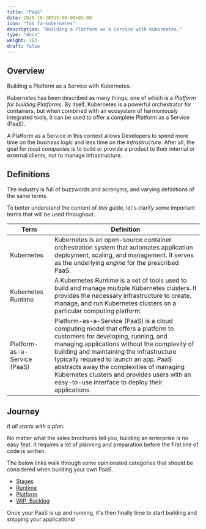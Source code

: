```yaml
---
title: "PaaS"
date: 2020-10-20T15:00:00+02:00
icon: "fab fa-kubernetes"
description: "Building a Platform as a Service with Kubernetes."
type: "docs"
weight: 303
draft: false
---
```


## Overview

Building a Platform as a Service with Kubernetes.

Kubernetes has been described as many things, one of which is a _Platform for building Platforms_. By itself, Kubernetes is a powerful orchestrator for containers, but when combined with an ecosystem of harmoniously integrated tools, it can be used to offer a complete Platform as a Service (PaaS).

A Platform as a Service in this context allows Developers to spend more time on the _business logic_ and less time on the _infrastructure_. After all, the goal for _most companies_ is to build or provide a product to their internal or external clients, not to manage infrastructure.

## Definitions

The industry is full of buzzwords and acronyms, and varying definitions of the same terms.

To better understand the content of _this_ guide, let's clarify some important terms that will be used throughout.

| Term                         | Definition                                                                                                                                                                                                                                                                                                                                                                                                    |
| ---------------------------- | ------------------------------------------------------------------------------------------------------------------------------------------------------------------------------------------------------------------------------------------------------------------------------------------------------------------------------------------------------------------------------------------------------------- |
| Kubernetes                   | Kubernetes is an open-source container orchestration system that automates application deployment, scaling, and management. It serves as the underlying _engine_ for the prescribed PaaS.                                                                                                                                                                                                                     |
| Kubernetes Runtime           | A Kubernetes Runtime is a set of tools used to build and manage multiple Kubernetes clusters. It provides the necessary infrastructure to create, manage, and run Kubernetes clusters on a particular computing platform.                                                                                                                                                                                     |
| Platform-as-a-Service (PaaS) | Platform-as-a-Service (PaaS) is a cloud computing model that offers a platform to customers for developing, running, and managing applications without the complexity of building and maintaining the infrastructure typically required to launch an app. PaaS abstracts away the complexities of managing Kubernetes clusters and provides users with an easy-to-use interface to deploy their applications. |

## Journey

_It all starts with a plan._

No matter what the sales brochures tell you, building an enterprise is no easy feat. It requires a lot of planning and preparation before the first line of code is written.

The below links walk through some opinionated categories that should be considered when building your own PaaS.

- [Stages](stages)
- [Runtime](runtime)
- [Platform](paas)
- [WIP: Backlog](./roadmap.csv)

Once your PaaS is up and running, it's then finally time to start building and shipping your applications!
